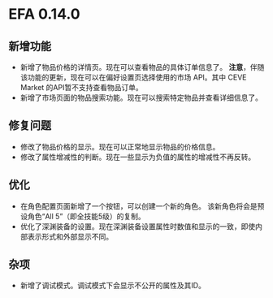 # EFA 0.14.0

## 新增功能

- 新增了物品价格的详情页。现在可以查看物品的具体订单信息了。
  **注意**，伴随该功能的更新，现在可以在偏好设置页选择使用的市场 API。其中 CEVE Market 的API暂不支持查看物品订单。
- 新增了市场页面的物品搜索功能。现在可以搜索特定物品并查看详细信息了。

## 修复问题

- 修改了物品价格的显示。现在可以正常地显示物品的价格信息。
- 修改了属性增减性的判断。现在一些显示为负值的属性的增减性不再反转。

## 优化

- 在角色配置页面新增了一个按钮，可以创建一个新的角色。
  该新角色将会是预设角色“All 5”（即全技能5级）的复制。
- 优化了深渊装备的设置。现在深渊装备设置属性时数值和显示的一致，即使内部表示形式和外部显示不同。

## 杂项

- 新增了调试模式。调试模式下会显示不公开的属性及其ID。
